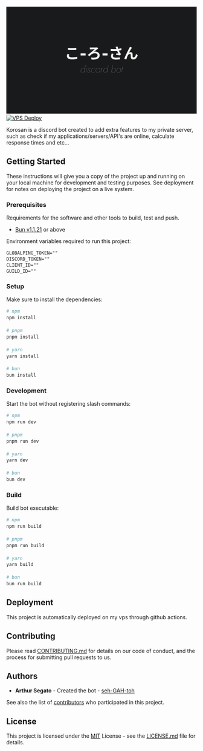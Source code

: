 ![Discord bot logo](.github/assets/banner.svg "Discord bot logo")
[![VPS Deploy](https://github.com/seh-GAH-toh/Korosan/actions/workflows/deploy-vps.yml/badge.svg)](https://github.com/seh-GAH-toh/Korosan/actions/workflows/deploy-vps.yml)

Korosan is a discord bot created to add extra features to my private server, such as check if my applications/servers/API's are online, calculate response times and etc...

## Getting Started

These instructions will give you a copy of the project up and running on your local machine for development and testing purposes. See deployment for notes on deploying the project on a live system.

### Prerequisites

Requirements for the software and other tools to build, test and push.

- [Bun v1.1.21](https://bun.sh/) or above

Environment variables required to run this project:

```Properties
GLOBALPING_TOKEN=""
DISCORD_TOKEN=""
CLIENT_ID=""
GUILD_ID=""
```

### Setup

Make sure to install the dependencies:

```bash
# npm
npm install

# pnpm
pnpm install

# yarn
yarn install

# bun
bun install
```

### Development

Start the bot without registering slash commands:

```bash
# npm
npm run dev

# pnpm
pnpm run dev

# yarn
yarn dev

# bun
bun dev
```

### Build

Build bot executable:

```bash
# npm
npm run build

# pnpm
pnpm run build

# yarn
yarn build

# bun
bun run build
```

## Deployment

This project is automatically deployed on my vps through github actions.

## Contributing

Please read [CONTRIBUTING.md](CONTRIBUTING.md) for details on our code of conduct, and the process for submitting pull requests to us.

## Authors

- **Arthur Segato** - Created the bot - [seh-GAH-toh](https://github.com/seh-GAH-toh)

See also the list of [contributors](https://github.com/seh-GAH-toh/EndPoem) who participated in this project.

## License

This project is licensed under the [MIT](LICENSE) License - see the [LICENSE.md](LICENSE) file for details.
